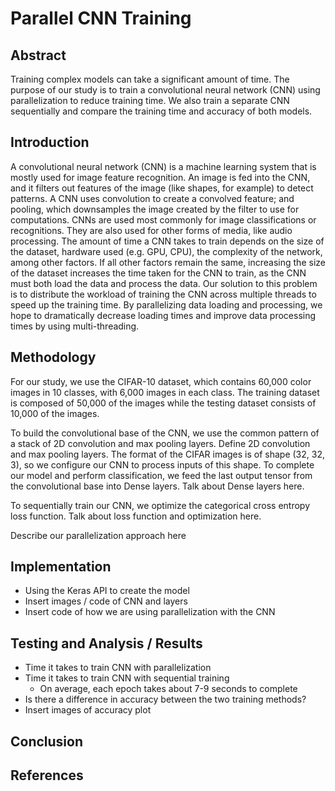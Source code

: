# Parallel CNN Training
## Abstract
Training complex models can take a significant amount of time. The purpose of our study is to train a convolutional neural network (CNN) using parallelization to reduce training time. We also train a separate CNN sequentially and compare the training time and accuracy of both models. 

## Introduction
A convolutional neural network (CNN) is a machine learning system that is mostly used for image feature recognition. An image is fed into the CNN, and it filters out features of the image (like shapes, for example) to detect patterns. A CNN uses convolution to create a convolved feature; and pooling, which downsamples the image created by the filter to use for computations. CNNs are used most commonly for image classifications or recognitions. They are also used for other forms of media, like audio processing. 
The amount of time a CNN takes to train depends on the size of the dataset, hardware used (e.g. GPU, CPU), the complexity of the network, among other factors. If all other factors remain the same, increasing the size of the dataset increases the time taken for the CNN to train, as the CNN must both load the data and process the data. 
Our solution to this problem is to distribute the workload of training the CNN across multiple threads to speed up the training time. By parallelizing data loading and processing, we hope to dramatically decrease loading times and improve data processing times by using multi-threading.

## Methodology
For our study, we use the CIFAR-10 dataset, which contains 60,000 color images in 10 classes, with 6,000 images in each class. The training dataset is composed of 50,000 of the images while the testing dataset consists of 10,000 of the images.  

To build the convolutional base of the CNN, we use the common pattern of a stack of 2D convolution and max pooling layers. Define 2D convolution and max pooling layers. The format of the CIFAR images is of shape (32, 32, 3), so we configure our CNN to process inputs of this shape. To complete our model and perform classification, we feed the last output tensor from the convolutional base into Dense layers. Talk about Dense layers here.  

To sequentially train our CNN, we optimize the categorical cross entropy loss function. Talk about loss function and optimization here.  

Describe our parallelization approach here


## Implementation
* Using the Keras API to create the model
* Insert images / code of CNN and layers
* Insert code of how we are using parallelization with the CNN

## Testing and Analysis / Results
* Time it takes to train CNN with parallelization
* Time it takes to train CNN with sequential training
    * On average, each epoch takes about 7-9 seconds to complete
* Is there a difference in accuracy between the two training methods?
* Insert images of accuracy plot

## Conclusion
## References
